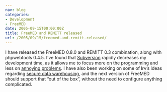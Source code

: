 ```yaml
---
nav: blog
categories:
- Development
- FreeMED
date: 2005-09-15T00:00:00Z
title: FreeMED and REMITT released
url: /2005/09/15/freemed-and-remitt-released/
---
```


I have released the FreeMED 0.8.0 and REMITT 0.3 combination, along with phpwebtools 0.4.5. I’ve found that [Subversion][1] rapidly decreases my development time, as it allows me to focus more on the programming and less on [annoying problems][2]. I have also been working on some of Irv’s ideas regarding [secure data warehousing][3], and the next version of FreeMED should support that “out of the box”, without the need to configure anything complicated.

 [1]: http://subversion.apache.org/
 [2]: http://www.nongnu.org/cvs/
 [3]: http://www.linuxmednews.com/1126663803/index_html
